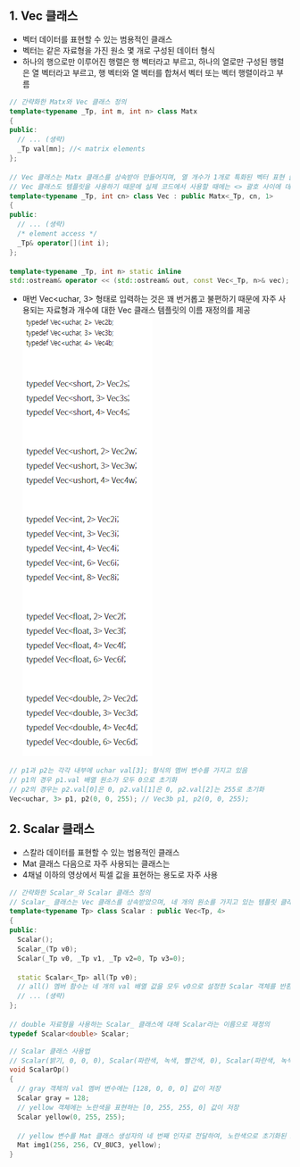 ## 1. Vec 클래스 
* 벡터 데이터를 표현할 수 있는 범용적인 클래스
* 벡터는 같은 자료형을 가진 원소 몇 개로 구성된 데이터 형식
* 하나의 행으로만 이루어진 행렬은 행 벡터라고 부르고, 하나의 열로만 구성된 행렬은 열 벡터라고 부르고, 행 벡터와 열 벡터를 합쳐서 벡터 또는 벡터 행렬이라고 부름
```cpp
// 간략화한 Matx와 Vec 클래스 정의
template<typename _Tp, int m, int n> class Matx
{
public:
  // ... (생략)
  _Tp val[mn]; //< matrix elements
};
   
// Vec 클래스는 Matx 클래스를 상속받아 만들어지며, 열 개수가 1개로 특화된 벡터 표현 클래스
// Vec 클래스도 템플릿을 사용하기 때문에 실제 코드에서 사용할 때에는 <> 괄호 사이에 데이터 자료형과 데이터 개수를 명시
template<typename _Tp, int cn> class Vec : public Matx<_Tp, cn, 1>
{
public:
  // ... (생략)
  /* element access */
  _Tp& operator[](int i);
};

template<typename _Tp, int n> static inline
std::ostream& operator << (std::ostream& out, const Vec<_Tp, n>& vec);
```
* 매번 Vec<uchar, 3> 형태로 입력하는 것은 꽤 번거롭고 불편하기 때문에 자주 사용되는 자료형과 개수에 대한 Vec 클래스 템플릿의 이름 재정의를 제공
<br/> <img src="./img/OCV013.PNG" />
```cpp
// p1과 p2는 각각 내부에 uchar val[3]; 형식의 멤버 변수를 가지고 있음
// p1의 경우 p1.val 배열 원소가 모두 0으로 초기화
// p2의 경우는 p2.val[0]은 0, p2.val[1]은 0, p2.val[2]는 255로 초기화
Vec<uchar, 3> p1, p2(0, 0, 255); // Vec3b p1, p2(0, 0, 255);
```
## 2. Scalar 클래스 
* 스칼라 데이터를 표현할 수 있는 범용적인 클래스
* Mat 클래스 다음으로 자주 사용되는 클래스는
* 4채널 이하의 영상에서 픽셀 값을 표현하는 용도로 자주 사용
```cpp 
// 간략화한 Scalar_와 Scalar 클래스 정의
// Scalar_ 클래스는 Vec 클래스를 상속받았으며, 네 개의 원소를 가지고 있는 템플릿 클래스
template<typename Tp> class Scalar : public Vec<Tp, 4>
{
public:
  Scalar();
  Scalar_(Tp v0);
  Scalar(_Tp v0, _Tp v1, _Tp v2=0, Tp v3=0);

  static Scalar<_Tp> all(Tp v0);
  // all() 멤버 함수는 네 개의 val 배열 값을 모두 v0으로 설정한 Scalar 객체를 반환
  // ... (생략)
};

// double 자료형을 사용하는 Scalar_ 클래스에 대해 Scalar라는 이름으로 재정의
typedef Scalar<double> Scalar;
```
```cpp
// Scalar 클래스 사용법
// Scalar(밝기, 0, 0, 0), Scalar(파란색, 녹색, 빨간색, 0), Scalar(파란색, 녹색, 빨간색, 투명도)
void ScalarOp()
{
  // gray 객체의 val 멤버 변수에는 [128, 0, 0, 0] 값이 저장
  Scalar gray = 128;
  // yellow 객체에는 노란색을 표현하는 [0, 255, 255, 0] 값이 저장
  Scalar yellow(0, 255, 255);
  
  // yellow 변수를 Mat 클래스 생성자의 네 번째 인자로 전달하여, 노란색으로 초기화된 256×256 크기의 컬러 영상 img1을 생성
  Mat img1(256, 256, CV_8UC3, yellow);
}
```
